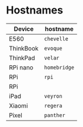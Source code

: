 Hostnames
=========

| Device        | hostname                |
| ------------- | ----------------------- |
| E560          | `chevelle`              |
| ThinkBook     | `evoque`                |
| ThinkPad      | `velar`                 |
| RPi nano      | `homebridge`            |
| RPi           | `rpi`                   |
| RPi           |                         |
| iPad          | `veyron`                |
| Xiaomi        | `regera`                |
| Pixel         | `panther`               |

